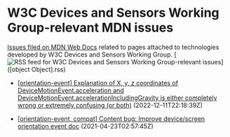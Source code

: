 # W3C Devices and Sensors Working Group-relevant MDN issues

[Issues filed on MDN Web Docs](https://github.com/mdn/content/issues) related to pages attached to technologies developed by W3C Devices and Sensors Working Group. [![RSS feed for W3C Devices and Sensors Working Group-relevant issues](https://www.w3.org/QA/2007/04/feed_icon)]([object Object].rss)

* [[orientation-event] Explanation of X, y, z coordinates of DeviceMotionEvent.acceleration and DeviceMotionEvent.accelerationIncludingGravity is either completely wrong or extremely confusing (or both)](https://github.com/mdn/content/issues/22885) (2022-12-11T22:18:39Z)
  
* [[orientation-event, compat] Content bug: Improve device/screen orientation event doc](https://github.com/mdn/content/issues/4400) (2021-04-23T02:57:45Z)
  

